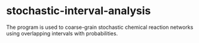 # stochastic-interval-analysis
The program is used to coarse-grain stochastic chemical reaction networks using overlapping intervals with probabilities.
